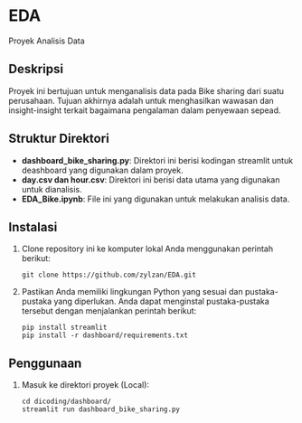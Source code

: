 # EDA
Proyek Analisis Data
## Deskripsi

Proyek ini bertujuan untuk menganalisis data pada Bike sharing dari suatu perusahaan. Tujuan akhirnya adalah untuk menghasilkan wawasan dan insight-insight terkait bagaimana pengalaman dalam penyewaan sepead.

## Struktur Direktori

- **dashboard_bike_sharing.py**: Direktori ini berisi kodingan streamlit untuk deashboard yang digunakan dalam proyek.
- **day.csv dan hour.csv**: Direktori ini berisi data utama yang digunakan untuk dianalisis.
- **EDA_Bike.ipynb**: File ini yang digunakan untuk melakukan analisis data.

## Instalasi

1. Clone repository ini ke komputer lokal Anda menggunakan perintah berikut:

   ```shell
   git clone https://github.com/zylzan/EDA.git
   ```

2. Pastikan Anda memiliki lingkungan Python yang sesuai dan pustaka-pustaka yang diperlukan. Anda dapat menginstal pustaka-pustaka tersebut dengan menjalankan perintah berikut:

   ```shell
   pip install streamlit
   pip install -r dashboard/requirements.txt
   ```

## Penggunaan

1. Masuk ke direktori proyek (Local):

   ```shell
   cd dicoding/dashboard/
   streamlit run dashboard_bike_sharing.py
   ```

